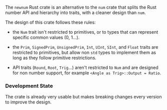 The `newnum` Rust crate is an alternative to the `num` crate that splits the Rust number API and hierarchy into traits, with a cleaner design than `num`.

The design of this crate follows these rules:

* the `Num` trait isn't restricted to primitives, or to types that can represent specific common values (0, 1...).

* the `Prim`, `SignedPrim`, `UnsignedPrim`, `Int`, `UInt`, `SInt`, and `Float` traits are restricted to primitives,
  but allow non `std` types to implement them as long as they follow primitive restrictions.

* API traits (`Round`, `Root`, `Trig`...) aren't restricted to `Num` and are designed for non number support, for example `<Angle as Trig>::Output = Ratio`.

### Development State

The crate is already very usable but makes breaking changes every version to improve the design.